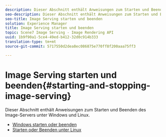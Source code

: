 ```yaml
---
description: Dieser Abschnitt enthält Anweisungen zum Starten und Beenden des Image-Servers unter Windows und Linux.
seo-description: Dieser Abschnitt enthält Anweisungen zum Starten und Beenden des Image-Servers unter Windows und Linux.
seo-title: Image Serving starten und beenden
solution: Experience Manager
title: Image Serving starten und beenden
topic: Scene7 Image Serving - Image Rendering API
uuid: 1b9f90a1-5ce4-49ed-b412-32d0c914b333
translation-type: tm+mt
source-git-commit: 5717550d2dea8ec086875e770ff8f200aaa75ff3

---
```



# Image Serving starten und beenden{#starting-and-stopping-image-serving}

Dieser Abschnitt enthält Anweisungen zum Starten und Beenden des Image-Servers unter Windows und Linux.

* [Windows starten oder beenden](t-startstop-windows.md)
* [Starten oder Beenden unter Linux](t-startstop-linux.md)
